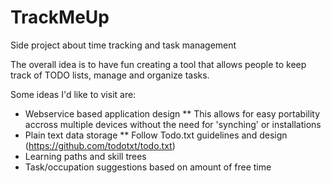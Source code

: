# TrackMeUp
Side project about time tracking and task management

The overall idea is to have fun creating a tool that allows people to keep track
of TODO lists, manage and organize tasks.

Some ideas I'd like to visit are:

* Webservice based application design
** This allows for easy portability accross multiple devices without the need for 'synching' or installations
* Plain text data storage
** Follow Todo.txt guidelines and design (https://github.com/todotxt/todo.txt)
* Learning paths and skill trees
* Task/occupation suggestions based on amount of free time